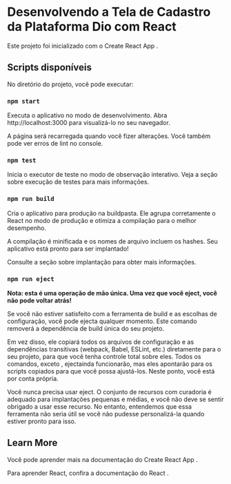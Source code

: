 # Desenvolvendo a Tela de Cadastro da Plataforma Dio com React

Este projeto foi inicializado com o Create React App .

## Scripts disponíveis

No diretório do projeto, você pode executar:

### `npm start`

Executa o aplicativo no modo de desenvolvimento.
Abra http://localhost:3000 para visualizá-lo no seu navegador.

A página será recarregada quando você fizer alterações.
Você também pode ver erros de lint no console.

### `npm test`

Inicia o executor de teste no modo de observação interativo.
Veja a seção sobre execução de testes para mais informações.

### `npm run build`

Cria o aplicativo para produção na buildpasta.
Ele agrupa corretamente o React no modo de produção e otimiza a compilação para o melhor desempenho.

A compilação é minificada e os nomes de arquivo incluem os hashes.
Seu aplicativo está pronto para ser implantado!

Consulte a seção sobre implantação para obter mais informações.

### `npm run eject`

**Nota: esta é uma operação de mão única. Uma vez que você eject, você não pode voltar atrás!**

Se você não estiver satisfeito com a ferramenta de build e as escolhas de configuração, você pode ejecta qualquer momento. Este comando removerá a dependência de build única do seu projeto.

Em vez disso, ele copiará todos os arquivos de configuração e as dependências transitivas (webpack, Babel, ESLint, etc.) diretamente para o seu projeto, para que você tenha controle total sobre eles. Todos os comandos, exceto , ejectainda funcionarão, mas eles apontarão para os scripts copiados para que você possa ajustá-los. Neste ponto, você está por conta própria.

Você nunca precisa usar eject. O conjunto de recursos com curadoria é adequado para implantações pequenas e médias, e você não deve se sentir obrigado a usar esse recurso. No entanto, entendemos que essa ferramenta não seria útil se você não pudesse personalizá-la quando estiver pronto para isso.

## Learn More

Você pode aprender mais na documentação do Create React App .

Para aprender React, confira a documentação do React .
